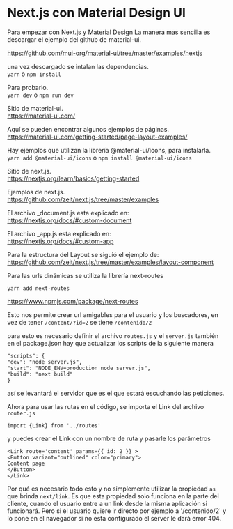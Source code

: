 # Next.js con Material Design UI

Para empezar con Next.js y Material Design La manera mas sencilla es descargar el ejemplo del github de material-ui.

https://github.com/mui-org/material-ui/tree/master/examples/nextjs


una vez descargado se intalan las dependencias.\
`yarn` o `npm install`

Para probarlo.\
`yarn dev` o `npm run dev`


Sitio de material-ui.\
https://material-ui.com/

Aquí se pueden encontrar algunos ejemplos de páginas.\
https://material-ui.com/getting-started/page-layout-examples/

Hay ejemplos que utilizan la librería  @material-ui/icons, para instalarla.\
`yarn add @material-ui/icons` o `npm install @material-ui/icons`


Sitio de next.js.\
https://nextjs.org/learn/basics/getting-started

Ejemplos de next.js.\
https://github.com/zeit/next.js/tree/master/examples


El archivo _document.js esta explicado en:\
https://nextjs.org/docs/#custom-document

El archivo _app.js esta explicado en:\
https://nextjs.org/docs/#custom-app


Para la estructura del Layout se siguió el ejemplo de:\
https://github.com/zeit/next.js/tree/master/examples/layout-component



Para las urls dinámicas se utiliza la librería next-routes 

`yarn add next-routes`

https://www.npmjs.com/package/next-routes

Esto nos permite crear url amigables para el usuario y los buscadores, en vez de tener 
`/content/?id=2` se tiene `/contenido/2`

para esto es necesario definir el archivo `routes.js` y el `server.js`
también en el package.json hay que actualizar los scripts de la siguiente manera

``` 
"scripts": { 
"dev": "node server.js", 
"start": "NODE_ENV=production node server.js",
"build": "next build"
} 
```

así se levantará el servidor que es el que estará escuchando las peticiones.

Ahora para usar las rutas en el código, se importa el Link del archivo `router.js`

`import {Link} from '../routes'`

y puedes crear el Link con un nombre de ruta
y pasarle los parámetros
``` 
<Link route='content' params={{ id: 2 }} >
<Button variant="outlined" color="primary">
Content page
</Button>
</Link>
``` 

Por qué es necesario todo esto y no simplemente utilizar la propiedad `as` que brinda `next/link`. Es que esta propiedad solo funciona en la parte del cliente, cuando el usuario entre a un link desde la misma aplicación si funcionará. Pero si el usuario quiere ir directo por ejemplo a '/contenido/2' y lo pone en el navegador si no esta configurado el server le dará error 404. 


